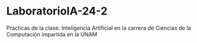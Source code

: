# LaboratorioIA-24-2
Practicas de la clase: Inteligencia Artificial en la carrera de Ciencias de la Computación impartida en la UNAM
